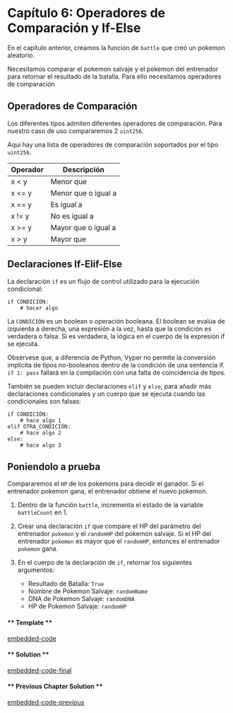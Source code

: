 <!-- Add translation for the following page: https://vyper.fun/#/2/comparison_operator
Do NOT change the code below. The below code runs the code editor -->

# Capítulo 6: Operadores de Comparación y If-Else

En el capítulo anterior, creamos la función de `battle` que creó un pokemon aleatorio.

Necesitamos comparar el pokemon salvaje y el pokemon del entrenador para retornar el resultado de la batalla. Para ello necesitamos operadores de comparación

## Operadores de Comparación

Los diferentes tipos admiten diferentes operadores de comparación. Para nuestro caso de uso compararemos 2 `uint256`.

Aquí hay una lista de operadores de comparación soportados por el tipo `uint256`.

| Operador | Descripción         |
|----------|---------------------|
| x < y    | Menor que           |
| x <= y   | Menor que o igual a |
| x == y   | Es igual a          |
| x != y   | No es igual a       |
| x >= y   | Mayor que o igual a |
| x > y    | Mayor que           |

## Declaraciones If-Elif-Else

La declaración `if` es un flujo de control utilizado para la ejecución condicional:

    if CONDICIÓN:
        # hacer algo

La `CONDICIÓN` es un boolean o operación booleana. El boolean se evalúa de izquierda a derecha, una expresión a la vez, hasta que la condición es verdadera o falsa. Si es verdadera, la lógica en el cuerpo de la expresión if se ejecuta.

Obsérvese que, a diferencia de Python, Vyper no permite la conversión implícita de tipos no-booleanos dentro de la condición de una sentencia if. `if 1: pass` fallará en la compilación con una falta de coincidencia de tipos.

También se pueden incluir declaraciones `elif` y `else`, para añadir más declaraciones condicionales y un cuerpo que se ejecuta cuando las condicionales son falsas:

    if CONDICIÓN:
        # hace algo 1
    elif OTRA_CONDICIÓN:
        # hace algo 2
    else:
        # hace algo 3

## Poniendolo a prueba

Compararemos el `HP` de los pokemons para decidir el ganador. Si el entrenador pokemon gana, el entrenador obtiene el nuevo pokemon.

1. Dentro de la función `battle`, incrementa el estado de la variable `battleCount` en 1.

2. Crear una declaración `if` que compare el HP del parámetro del entrenador `pokemon` y el `randomHP` del pokemon salvaje. Si el HP del entrenador `pokemon` es mayor que el `randomHP`, entonces el entrenador `pokemon` gana.

3. En el cuerpo de la declaración de `if`, retornar los siguientes argumentos:

   * Resultado de Batalla: `True`
   * Nombre de Pokemon Salvaje: `randomName`
   * DNA de Pokemon Salvaje: `randomDNA`
   * HP de Pokemon Salvaje: `randomHP`

<!-- tabs:start -->

#### ** Template **

[embedded-code](../assets/2/2.6-template-code.vy ':include :type=code embed-template')

#### ** Solution **

[embedded-code-final](../assets/2/2.6-finished-code.vy ':include :type=code embed-final')

#### ** Previous Chapter Solution **

[embedded-code-previous](../assets/2/2.5-finished-code.vy ':include :type=code embed-previous')

<!-- tabs:end -->
